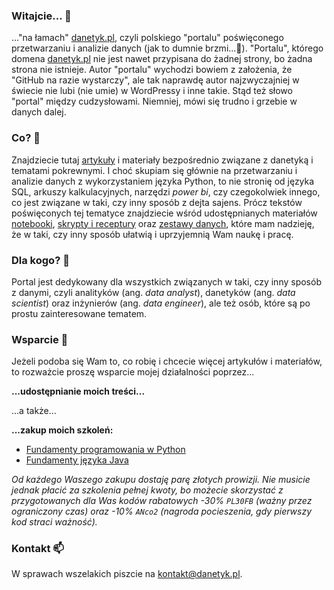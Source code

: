### Witajcie... 👋

..."na łamach" [danetyk.pl](https://github.com/danetykpl), czyli polskiego "portalu" poświęconego przetwarzaniu i analizie danych (jak to dumnie brzmi...🥹). "Portalu", którego domena [danetyk.pl](https://github.com/danetykpl) nie jest nawet przypisana do żadnej strony, bo żadna strona nie istnieje. Autor "portalu" wychodzi bowiem z założenia, że "GitHub na razie wystarczy", ale tak naprawdę autor najzwyczajniej w świecie nie lubi (nie umie) w WordPressy i inne takie. Stąd też słowo "portal" między cudzysłowami. Niemniej, mówi się trudno i grzebie w danych dalej.

### Co? 🤔
Znajdziecie tutaj [artykuły](https://github.com/danetykpl/artykuly) i materiały bezpośrednio związane z danetyką i tematami pokrewnymi. I choć skupiam się głównie na przetwarzaniu i analizie danych z wykorzystaniem języka Python, to nie stronię od języka SQL, arkuszy kalkulacyjnych, narzędzi *power bi*, czy czegokolwiek innego, co jest związane w taki, czy inny sposób z dejta sajens. Prócz tekstów poświęconych tej tematyce znajdziecie wśród udostępnianych materiałów [notebooki](https://github.com/danetykpl/notebooki), [skrypty i receptury](https://github.com/danetykpl/skrypty_i_receptury) oraz [zestawy danych](https://github.com/danetykpl/zestawy_danych), które mam nadzieję, że w taki, czy inny sposób ułatwią i uprzyjemnią Wam naukę i pracę.

### Dla kogo? 🤔
Portal jest dedykowany dla wszystkich związanych w taki, czy inny sposób z danymi, czyli analityków (ang. *data analyst*), danetyków (ang. *data scientist*) oraz inżynierów (ang. *data engineer*), ale też osób, które są po prostu zainteresowane tematem.

### Wsparcie 🌱
Jeżeli podoba się Wam to, co robię i chcecie więcej artykułów i materiałów, to rozważcie proszę wsparcie mojej działalności poprzez...

**...udostępnianie moich treści...**

...a także...

**...zakup moich szkoleń:**
- [Fundamenty programowania w Python](https://strefakursow.pl/kursy/programowanie/fundamenty_programowania_w_python.html?ref=111440)
- [Fundamenty języka Java](https://strefakursow.pl/kursy/programowanie/fundamenty_jezyka_java.html?ref=111440)

*Od każdego Waszego zakupu dostaję parę złotych prowizji. Nie musicie jednak płacić za szkolenia pełnej kwoty, bo możecie skorzystać z przygotowanych dla Was kodów rabatowych -30% `PL30FB` (ważny przez ograniczony czas) oraz -10% `ANco2` (nagroda pocieszenia, gdy pierwszy kod straci ważność).*

### Kontakt 📫
W sprawach wszelakich piszcie na kontakt@danetyk.pl.
